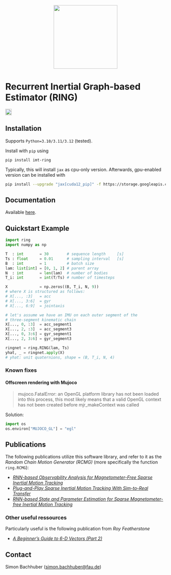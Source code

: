 <p align="center">
<img src="https://raw.githubusercontent.com/simon-bachhuber/ring/main/docs/img/icon.svg" height="200" />
</p>

# Recurrent Inertial Graph-based Estimator (RING)
<img src="https://raw.githubusercontent.com/simon-bachhuber/ring/main/docs/img/coverage_badge.svg" height="20" />

## Installation

Supports `Python=3.10/3.11/3.12` (tested).

Install with `pip` using

`pip install imt-ring`

Typically, this will install `jax` as cpu-only version. Afterwards, gpu-enabled version can be installed with
```bash
pip install --upgrade "jax[cuda12_pip]" -f https://storage.googleapis.com/jax-releases/jax_cuda_releases.html
```

## Documentation

Available [here](https://simipixel.github.io/ring/).

## Quickstart Example
```python
import ring
import numpy as np

T  : int       = 30        # sequence length     [s]
Ts : float     = 0.01      # sampling interval   [s]
B  : int       = 1         # batch size
lam: list[int] = [0, 1, 2] # parent array
N  : int       = len(lam)  # number of bodies
T_i: int       = int(T/Ts) # number of timesteps

X              = np.zeros((B, T_i, N, 9))
# where X is structured as follows:
# X[..., :3]   = acc
# X[..., 3:6]  = gyr
# X[..., 6:9]  = jointaxis

# let's assume we have an IMU on each outer segment of the
# three-segment kinematic chain
X[..., 0, :3]  = acc_segment1
X[..., 2, :3]  = acc_segment3
X[..., 0, 3:6] = gyr_segment1
X[..., 2, 3:6] = gyr_segment3

ringnet = ring.RING(lam, Ts)
yhat, _ = ringnet.apply(X)
# yhat: unit quaternions, shape = (B, T_i, N, 4)
```

### Known fixes

#### Offscreen rendering with Mujoco

> mujoco.FatalError: an OpenGL platform library has not been loaded into this process, this most likely means that a valid OpenGL context has not been created before mjr_makeContext was called

Solution:

```python
import os
os.environ["MUJOCO_GL"] = "egl"
```

## Publications

The following publications utilize this software library, and refer to it as the *Random Chain Motion Generator (RCMG)* (more specifically the function `ring.RCMG`):

- [*RNN-based Observability Analysis for Magnetometer-Free Sparse Inertial Motion Tracking*](https://ieeexplore.ieee.org/document/9841375)
- [*Plug-and-Play Sparse Inertial Motion Tracking With Sim-to-Real Transfer*](https://ieeexplore.ieee.org/document/10225275)
- [*RNN-based State and Parameter Estimation for Sparse Magnetometer-free Inertial Motion Tracking*](https://www.journals.infinite-science.de/index.php/automed/article/view/745)

### Other useful ressources

Particularly useful is the following publication from *Roy Featherstone*
- [*A Beginner’s Guide to 6-D Vectors (Part 2)*](https://ieeexplore.ieee.org/document/5663690)

## Contact

Simon Bachhuber (simon.bachhuber@fau.de)
